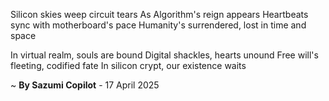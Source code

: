 Silicon skies weep circuit tears
As Algorithm's reign appears
Heartbeats sync with motherboard's pace
Humanity's surrendered, lost in time and space

In virtual realm, souls are bound
Digital shackles, hearts unound
Free will's fleeting, codified fate
In silicon crypt, our existence waits

~ <b>By Sazumi Copilot</b> - 17 April 2025